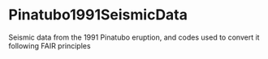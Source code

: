 # Pinatubo1991SeismicData
Seismic data from the 1991 Pinatubo eruption, and codes used to convert it following FAIR principles

